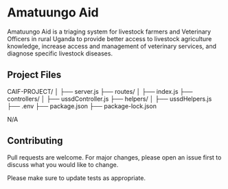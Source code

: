 # Amatuungo Aid

Amatuungo Aid is a triaging system for livestock farmers and Veterinary Officers in rural Uganda to provide better access to livestock agriculture knowledge, increase access and management of veterinary services, and diagnose specific livestock diseases. 



## Project Files
CAIF-PROJECT/
│
├── server.js
├── routes/
│   ├── index.js
├── controllers/
│   ├── ussdController.js
├── helpers/
│   ├── ussdHelpers.js
├── .env
├── package.json
├── package-lock.json

N/A

## Contributing

Pull requests are welcome. For major changes, please open an issue first
to discuss what you would like to change.

Please make sure to update tests as appropriate.

